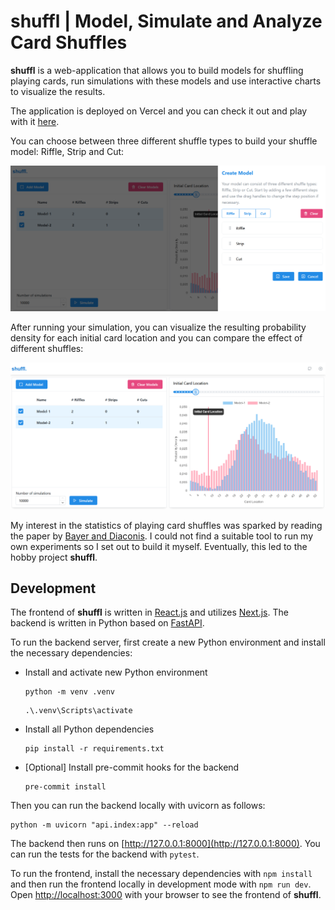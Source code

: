 # shuffl | Model, Simulate and Analyze Card Shuffles

**shuffl** is a web-application that allows you to build models for shuffling playing cards, run simulations with these models and use interactive charts to visualize the results.

The application is deployed on Vercel and you can check it out and play with it [here](https://shuffle-and-cut.vercel.app).

You can choose between three different shuffle types to build your shuffle model: Riffle, Strip and Cut:

![here](public/BuildModels.PNG)

After running your simulation, you can visualize the resulting probability density for each initial card location and you can compare the effect of different shuffles:

![anaylze](public/CompareModels.PNG)

My interest in the statistics of playing card shuffles was sparked by reading the paper by
[Bayer and Diaconis](https://www.jstor.org/stable/2959752). I could not find a suitable tool to run my own experiments so I set out to build it myself. Eventually, this led to the hobby project **shuffl**.

## Development

The frontend of **shuffl** is written in [React.js](https://react.dev/) and utilizes [Next.js](https://nextjs.org/). The backend is written in Python based on [FastAPI](https://fastapi.tiangolo.com/).

To run the backend server, first create a new Python environment and install the necessary dependencies:

- Install and activate new Python environment
  ```
  python -m venv .venv
  ```
  ```
  .\.venv\Scripts\activate
  ```
- Install all Python dependencies
  ```
  pip install -r requirements.txt
  ```
- [Optional] Install pre-commit hooks for the backend
  ```
  pre-commit install
  ```

Then you can run the backend locally with uvicorn as follows:

```
python -m uvicorn "api.index:app" --reload
```

The backend then runs on [http://127.0.0.1:8000](http://127.0.0.1:8000). You can run the tests for the backend with `pytest`.

To run the frontend, install the necessary dependencies with `npm install` and then run the frontend locally in development mode with `npm run dev`. Open [http://localhost:3000](http://localhost:3000) with your browser to see the frontend of **shuffl**.
